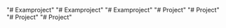 
"# Examproject" 
"# Examproject" 
"# Examproject" 
"# Project" 
"# Project" 
"# Project" 
"# Project" 
